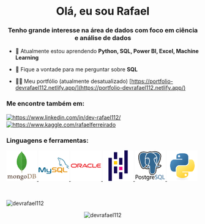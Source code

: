 <h1 align="center">Olá, eu sou Rafael</h1>
<h3 align="center">Tenho grande interesse na área de dados com foco em ciência e análise de dados</h3>


- 🌱 Atualmente estou aprendendo **Python, SQL, Power BI, Excel, Machine Learning**

- 💬 Fique a vontade para me perguntar sobre **SQL**
  
- 👨‍💻 Meu portfólio (atualmente desatualizado) [https://portfolio-devrafael112.netlify.app/](https://portfolio-devrafael112.netlify.app/)


<h3 align="left">Me encontre também em:</h3>

<p align="left">
<a href="https://www.linkedin.com/in/dev-rafael112/" target="_blank" rel="noreferrer"><img align="center" src="https://raw.githubusercontent.com/rahuldkjain/github-profile-readme-generator/master/src/images/icons/Social/linked-in-alt.svg" alt="https://www.linkedin.com/in/dev-rafael112/" height="30" width="40" /></a>
<a href="https://www.kaggle.com/rafaelferreirado" target="_blank" rel="noreferrer"><img align="center" src="https://raw.githubusercontent.com/rahuldkjain/github-profile-readme-generator/master/src/images/icons/Social/kaggle.svg" alt="https://www.kaggle.com/rafaelferreirado" height="30" width="40" /></a>
</p>

<h3 align="left">Linguagens e ferramentas:</h3>

<p align="left"> <a href="https://www.mongodb.com/" target="_blank" rel="noreferrer"> <img src="https://raw.githubusercontent.com/devicons/devicon/master/icons/mongodb/mongodb-original-wordmark.svg" alt="mongodb" width="80" height="80"/> </a> <a href="https://www.mysql.com/" target="_blank" rel="noreferrer"> <img src="https://raw.githubusercontent.com/devicons/devicon/master/icons/mysql/mysql-original-wordmark.svg" alt="mysql" width="80" height="80"/> </a> <a href="https://www.oracle.com/" target="_blank" rel="noreferrer"> <img src="https://raw.githubusercontent.com/devicons/devicon/master/icons/oracle/oracle-original.svg" alt="oracle" width="80" height="80"/> </a> <a href="https://pandas.pydata.org/" target="_blank" rel="noreferrer"> <img src="https://raw.githubusercontent.com/devicons/devicon/2ae2a900d2f041da66e950e4d48052658d850630/icons/pandas/pandas-original.svg" alt="pandas" width="80" height="80"/> </a> <a href="https://www.postgresql.org" target="_blank" rel="noreferrer"> <img src="https://raw.githubusercontent.com/devicons/devicon/master/icons/postgresql/postgresql-original-wordmark.svg" alt="postgresql" width="80" height="80"/> </a> <a href="https://www.python.org" target="_blank" rel="noreferrer"> <img src="https://raw.githubusercontent.com/devicons/devicon/master/icons/python/python-original.svg" alt="python" width="80" height="80" > </a> </p>

<br>

<p><img align="center" src="https://github-readme-stats.vercel.app/api/top-langs?username=devrafael112&show_icons=true&theme=dracula&title_color=ffffff&text_color=ffffff&bg_color=4d76d5&hide_border=true&locale=pt-br&layout=compact" alt="devrafael112" /></p>

<p align="center"> <img src="https://komarev.com/ghpvc/?username=devrafael112&label=Visitas%20no%20perfil&color=4d76d5&style=flat " alt="devrafael112" /> </p>
